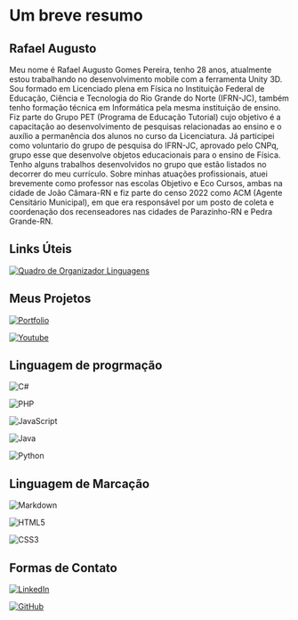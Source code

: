 
# Um breve resumo
## Rafael Augusto

Meu nome é Rafael Augusto Gomes Pereira, tenho 28 anos, atualmente estou trabalhando no desenvolvimento mobile com a ferramenta Unity 3D. Sou formado em Licenciado plena em Física no Instituição Federal de Educação, Ciência e Tecnologia do Rio Grande do Norte (IFRN-JC), também tenho formação técnica em Informática pela mesma instituição de ensino. Fiz parte do Grupo PET (Programa de Educação Tutorial) cujo objetivo é a capacitação ao desenvolvimento de pesquisas relacionadas ao ensino e o auxílio a permanência dos alunos no curso da Licenciatura. Já participei como voluntario do grupo de pesquisa do IFRN-JC, aprovado pelo CNPq, grupo esse que desenvolve objetos educacionais para o ensino de Física. Tenho alguns trabalhos desenvolvidos no grupo que estão listados no decorrer do meu currículo. Sobre minhas atuações profissionais, atuei brevemente como professor nas escolas Objetivo e Eco Cursos, ambas na cidade de João Câmara-RN e fiz parte do censo 2022 como ACM (Agente Censitário Municipal), em que era responsável por um posto de coleta e coordenação dos recenseadores nas cidades de Parazinho-RN e Pedra Grande-RN. 

## Links Úteis
[![Quadro de Organizador Linguagens](https://img.shields.io/badge/Portfolio-FF5722?style=for-the-badge&logo=todoist&logoColor=white)](https://docs.google.com/document/d/1NV5rbHGUqtWizhB8tNGad7bUZvsrgMxp/edit?usp=sharing&ouid=104701242177178937138&rtpof=true&sd=true)

## Meus Projetos

[![Portfolio](https://img.shields.io/badge/Portfolio-FF5722?style=for-the-badge&logo=todoist&logoColor=white)](https://www.behance.net/draphad)


[![Youtube](https://img.shields.io/badge/youtube-FF2222?style=for-the-badge&logo=todoist&logoColor=white)](https://www.youtube.com/@universodescrito)

## Linguagem de progrmação
![C#](https://img.shields.io/badge/C%23-239120?style=for-the-badge&logo=c-sharp&logoColor=white) 

![PHP](https://img.shields.io/badge/PHP-777BB4?style=for-the-badge&logo=php&logoColor=white)

![JavaScript](https://img.shields.io/badge/JavaScript-F7DF1E?style=for-the-badge&logo=javascript&logoColor=black)

![Java](https://img.shields.io/badge/java-%23ED8B00.svg?style=for-the-badge&logo=openjdk&logoColor=white)

![Python](https://img.shields.io/badge/python-3670A0?style=for-the-badge&logo=python&logoColor=ffdd54)

## Linguagem de Marcação
![Markdown](https://img.shields.io/badge/Markdown-000?style=for-the-badge&logo=markdown)

![HTML5](https://img.shields.io/badge/HTML5-E34F26?style=for-the-badge&logo=html5&logoColor=white)

![CSS3](https://img.shields.io/badge/CSS3-1572B6?style=for-the-badge&logo=css3&logoColor=white)

## Formas de Contato

[![LinkedIn](https://img.shields.io/badge/LinkedIn-0077B5?style=for-the-badge&logo=linkedin&logoColor=white)](https://www.linkedin.com/in/rafael-augusto-020899285/)

[![GitHub](https://img.shields.io/badge/GitHub-100000?style=for-the-badge&logo=github&logoColor=white)](https://github.com/RaphaAugusto21)






